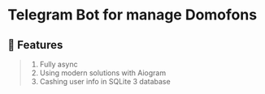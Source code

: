 # Telegram Bot for manage Domofons

## :page_facing_up: Features
> 1. Fully async
> 2. Using modern solutions with Aiogram
> 3. Cashing user info in SQLite 3 database
